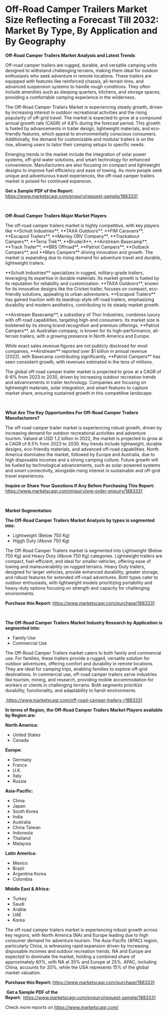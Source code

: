 <p><h1>Off-Road Camper Trailers Market Size Reflecting a Forecast Till 2032: Market By Type, By Application and By Geography</h1></p><p><strong>Off-Road Camper Trailers Market Analysis and Latest Trends</strong></p>
<p><p>Off-road camper trailers are rugged, durable, and versatile camping units designed to withstand challenging terrains, making them ideal for outdoor enthusiasts who seek adventure in remote locations. These trailers are equipped with features like reinforced chassis, all-terrain tires, and advanced suspension systems to handle rough conditions. They often include amenities such as sleeping quarters, kitchens, and storage spaces, providing a comfortable camping experience in the wilderness.</p><p>The Off-Road Camper Trailers Market is experiencing steady growth, driven by increasing interest in outdoor recreational activities and the rising popularity of off-grid travel. The market is expected to grow at a compound annual growth rate (CAGR) of 4.8% during the forecast period. This growth is fueled by advancements in trailer design, lightweight materials, and eco-friendly features, which appeal to environmentally conscious consumers. Additionally, the demand for customizable and modular trailers is on the rise, allowing users to tailor their camping setups to specific needs.</p><p>Emerging trends in the market include the integration of solar power systems, off-grid water solutions, and smart technology for enhanced convenience. Manufacturers are also focusing on compact and lightweight designs to improve fuel efficiency and ease of towing. As more people seek unique and adventurous travel experiences, the off-road camper trailers market is poised for continued expansion.</p></p>
<p><strong>Get a Sample PDF of the Report:&nbsp;</strong> <a href="https://www.marketscagr.com/enquiry/request-sample/1883331?utm_campaign=1869&utm_medium=2&utm_source=Github&utm_content=ia&utm_term=24012025&utm_id=off-road-camper-trailers">https://www.marketscagr.com/enquiry/request-sample/1883331</a></p>
<p>&nbsp;</p>
<p><strong>Off-Road Camper Trailers Major Market Players</strong></p>
<p><p>The off-road camper trailers market is highly competitive, with key players like **Schutt Industries**, **TAXA Outdoors**, **FIM Caravans**, **Escapod Trailers**, **Manley ORV Company**, **Trackabout Campers**, **Terra Trek**, **BruderX**, **Airstream Basecamp**, **Track Trailer**, **BRS Offroad**, **Patriot Campers**, **Outback Campers**, and **Mars Campers** driving innovation and growth. The market is expanding due to rising demand for adventure travel and durable, lightweight trailers.</p><p>**Schutt Industries** specializes in rugged, military-grade trailers, leveraging its expertise in durable materials. Its market growth is fueled by its reputation for reliability and customization. **TAXA Outdoors**, known for its innovative designs like the Cricket trailer, focuses on compact, eco-friendly solutions, appealing to urban adventurers. **Escapod Trailers** has gained traction with its teardrop-style off-road trailers, emphasizing durability and modern aesthetics, contributing to its steady market growth.</p><p>**Airstream Basecamp**, a subsidiary of Thor Industries, combines luxury with off-road capabilities, targeting high-end consumers. Its market size is bolstered by its strong brand recognition and premium offerings. **Patriot Campers**, an Australian company, is known for its high-performance, all-terrain trailers, with a growing presence in North America and Europe.</p><p>While exact sales revenue figures are not publicly disclosed for most companies, **Airstream** reported over $1 billion in annual revenue (2022), with Basecamp contributing significantly. **Patriot Campers** has seen consistent growth, with revenues estimated in the tens of millions.</p><p>The global off-road camper trailer market is projected to grow at a CAGR of 6-8% from 2023 to 2030, driven by increasing outdoor recreation trends and advancements in trailer technology. Companies are focusing on lightweight materials, solar integration, and smart features to capture market share, ensuring sustained growth in this competitive landscape.</p></p>
<p>&nbsp;</p>
<p><strong>What Are The Key Opportunities For Off-Road Camper Trailers Manufacturers?</strong></p>
<p><p>The off-road camper trailer market is experiencing robust growth, driven by increasing demand for outdoor recreational activities and adventure tourism. Valued at USD 1.2 billion in 2022, the market is projected to grow at a CAGR of 6.5% from 2023 to 2030. Key trends include lightweight, durable designs, eco-friendly materials, and advanced off-road capabilities. North America dominates the market, followed by Europe and Australia, due to high disposable incomes and a strong camping culture. Future growth will be fueled by technological advancements, such as solar-powered systems and smart connectivity, alongside rising interest in sustainable and off-grid travel experiences.</p></p>
<p><strong>Inquire or Share Your Questions If Any Before Purchasing This Report:</strong> <a href="https://www.marketscagr.com/enquiry/pre-order-enquiry/1883331?utm_campaign=1869&utm_medium=2&utm_source=Github&utm_content=ia&utm_term=24012025&utm_id=off-road-camper-trailers">https://www.marketscagr.com/enquiry/pre-order-enquiry/1883331</a></p>
<p>&nbsp;</p>
<p><strong>Market Segmentation</strong></p>
<p><strong>The Off-Road Camper Trailers Market Analysis by types is segmented into:</strong></p>
<p><ul><li>Lightweight (Below 750 Kg)</li><li>Higgh Duty (Above 750 Kg)</li></ul></p>
<p><p>The Off-Road Camper Trailers market is segmented into Lightweight (Below 750 Kg) and Heavy Duty (Above 750 Kg) categories. Lightweight trailers are compact, fuel-efficient, and ideal for smaller vehicles, offering ease of towing and maneuverability on rugged terrains. Heavy Duty trailers, designed for larger vehicles, provide enhanced durability, greater storage, and robust features for extended off-road adventures. Both types cater to outdoor enthusiasts, with lightweight models prioritizing portability and heavy-duty options focusing on strength and capacity for challenging environments.</p></p>
<p><strong>Purchase this Report:&nbsp;</strong><a href="https://www.marketscagr.com/purchase/1883331?utm_campaign=1869&utm_medium=2&utm_source=Github&utm_content=ia&utm_term=24012025&utm_id=off-road-camper-trailers">https://www.marketscagr.com/purchase/1883331</a></p>
<p>&nbsp;</p>
<p><strong>The Off-Road Camper Trailers Market Industry Research by Application is segmented into:</strong></p>
<p><ul><li>Family Use</li><li>Commercial Use</li></ul></p>
<p><p>The Off-Road Camper Trailers market caters to both family and commercial use. For families, these trailers provide a rugged, versatile solution for outdoor adventures, offering comfort and durability in remote locations. They are ideal for camping trips, enabling families to explore off-grid destinations. In commercial use, off-road camper trailers serve industries like tourism, mining, and research, providing mobile accommodation for workers or clients in challenging terrains. Both segments prioritize durability, functionality, and adaptability to harsh environments.</p></p>
<p><a href="https://www.marketscagr.com/off-road-camper-trailers-r1883331?utm_campaign=1869&utm_medium=2&utm_source=Github&utm_content=ia&utm_term=24012025&utm_id=off-road-camper-trailers">&nbsp;https://www.marketscagr.com/off-road-camper-trailers-r1883331</a></p>
<p><strong>In terms of Region, the Off-Road Camper Trailers Market Players available by Region are:</strong></p>
<p>
    <p> <strong> North America: </strong>
        <ul>
            <li>United States</li>
            <li>Canada</li>
        </ul>
        </p> 
    <p> <strong> Europe: </strong>
        <ul>
            <li>Germany</li>
            <li>France</li>
            <li>U.K.</li>
            <li>Italy</li>
            <li>Russia</li>
        </ul>
        </p> 
    <p> <strong> Asia-Pacific: </strong>
        <ul>
            <li>China</li>
            <li>Japan</li>
            <li>South Korea</li>
            <li>India</li>
            <li>Australia</li>
            <li>China Taiwan</li>
            <li>Indonesia</li>
            <li>Thailand</li>
            <li>Malaysia</li>
        </ul>
        </p> 
    <p> <strong> Latin America: </strong>
        <ul>
            <li>Mexico</li>
            <li>Brazil</li>
            <li>Argentina Korea</li>
            <li>Colombia</li>
        </ul>
        </p> 
    <p> <strong> Middle East & Africa: </strong>
        <ul>
            <li>Turkey</li>
            <li>Saudi</li>
            <li>Arabia</li>
            <li>UAE</li>
            <li>Korea</li>
        </ul>
    </p>
    </p>
<p><p>The off-road camper trailers market is experiencing robust growth across key regions, with North America (NA) and Europe leading due to high consumer demand for adventure tourism. The Asia-Pacific (APAC) region, particularly China, is witnessing rapid expansion driven by increasing disposable incomes and outdoor recreation trends. NA and Europe are expected to dominate the market, holding a combined share of approximately 60%, with NA at 35% and Europe at 25%. APAC, including China, accounts for 20%, while the USA represents 15% of the global market valuation.</p></p>
<p><strong>Purchase this Report: </strong><a href="https://www.marketscagr.com/purchase/1883331?utm_campaign=1869&utm_medium=2&utm_source=Github&utm_content=ia&utm_term=24012025&utm_id=off-road-camper-trailers">https://www.marketscagr.com/purchase/1883331</a></p>
<p>&nbsp;<strong>Get a Sample PDF of the Report:&nbsp;&nbsp;</strong><a href="https://www.marketscagr.com/enquiry/request-sample/1883331?utm_campaign=1869&utm_medium=2&utm_source=Github&utm_content=ia&utm_term=24012025&utm_id=off-road-camper-trailers">https://www.marketscagr.com/enquiry/request-sample/1883331</a></p>
<p><strong></strong></p>
<p>Check more reports on <a href="https://www.marketscagr.com/?utm_campaign=1869&utm_medium=2&utm_source=Github&utm_content=ia&utm_term=24012025&utm_id=off-road-camper-trailers">https://www.marketscagr.com/</a></p>